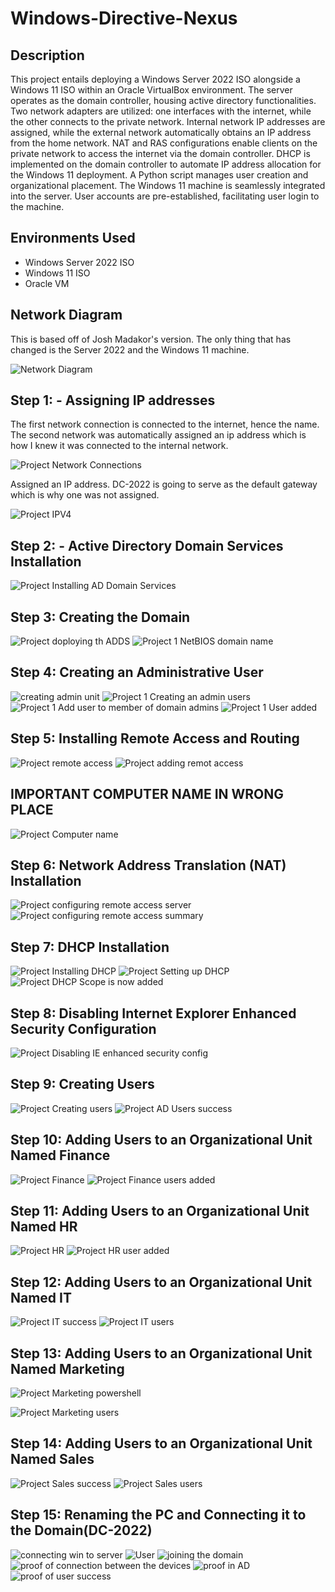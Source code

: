 # Windows-Directive-Nexus
## Description
This project entails deploying a Windows Server 2022 ISO alongside a Windows 11 ISO within an Oracle VirtualBox environment. The server operates as the domain controller, housing active directory functionalities. Two network adapters are utilized: one interfaces with the internet, while the other connects to the private network. Internal network IP addresses are assigned, while the external network automatically obtains an IP address from the home network. NAT and RAS configurations enable clients on the private network to access the internet via the domain controller. DHCP is implemented on the domain controller to automate IP address allocation for the Windows 11 deployment. A Python script manages user creation and organizational placement. The Windows 11 machine is seamlessly integrated into the server. User accounts are pre-established, facilitating user login to the machine. 

## Environments Used
* Windows Server 2022 ISO
* Windows 11 ISO
* Oracle VM
## Network Diagram

This is based off of Josh Madakor's version. The only thing that has changed is the Server 2022 and the Windows 11 machine.

![Network Diagram](https://github.com/DaisyDurand/Windows-Directive-Nexus/assets/147094227/2fd47e12-0dd7-44fc-9cb1-46114696962e)

## Step 1: - Assigning IP addresses

The first network connection is connected to the internet, hence the name. The second network was automatically assigned an ip address which is how I knew it was connected to the internal network.

![Project Network Connections](https://github.com/DaisyDurand/Windows-Directive-Nexus/assets/147094227/33ccfa58-b779-4a14-8387-e3309fc3aa5e)

Assigned an IP address. DC-2022 is going to serve as the default gateway which is why one was not assigned.

![Project IPV4](https://github.com/DaisyDurand/Windows-Directive-Nexus/assets/147094227/e9313be1-09d4-41ac-a081-207f4ddc3d8a)

## Step 2: - Active Directory Domain Services Installation

![Project Installing AD Domain Services](https://github.com/DaisyDurand/Windows-Directive-Nexus/assets/147094227/2e3a3ab6-bc39-495b-85b5-558f9c659e9d)

## Step 3: Creating the Domain
![Project doploying th ADDS](https://github.com/DaisyDurand/Windows-Directive-Nexus/assets/147094227/d92fdec5-5836-43ee-9367-3515e403c5ce)
![Project 1 NetBIOS domain name](https://github.com/DaisyDurand/Windows-Directive-Nexus/assets/147094227/7441adf8-cfe2-4099-a1cf-e4a99adc5beb)

## Step 4: Creating an Administrative User
![creating admin unit](https://github.com/DaisyDurand/Windows-Directive-Nexus/assets/147094227/9df4bd75-9671-45c9-b3e9-d57b969b5afb)
![Project 1 Creating an admin users](https://github.com/DaisyDurand/Windows-Directive-Nexus/assets/147094227/51d78813-8bfc-4de8-8236-f4502695b42a)
![Project 1 Add user to member of domain admins](https://github.com/DaisyDurand/Windows-Directive-Nexus/assets/147094227/6a311385-71f1-4d18-8c1b-ac4bab51f85d)
![Project 1 User added ](https://github.com/DaisyDurand/Windows-Directive-Nexus/assets/147094227/39cea954-f471-4118-abbb-d01f45529398)

## Step 5: Installing Remote Access and Routing
![Project remote access](https://github.com/DaisyDurand/Windows-Directive-Nexus/assets/147094227/a3ebbb13-0ac8-48c9-b978-9e0387a4c5a2)
![Project adding remot access](https://github.com/DaisyDurand/Windows-Directive-Nexus/assets/147094227/591ff34e-f816-475c-87cd-f1312f64cd91)

## IMPORTANT COMPUTER NAME IN WRONG PLACE
![Project Computer name](https://github.com/DaisyDurand/Windows-Directive-Nexus/assets/147094227/19b858b0-6ab9-40f2-9d0d-60bce8826a21)

## Step 6: Network Address Translation (NAT) Installation
![Project configuring remote access server](https://github.com/DaisyDurand/Windows-Directive-Nexus/assets/147094227/35f7c630-3865-4b3d-ad96-4738e887732f)
![Project configuring remote access summary](https://github.com/DaisyDurand/Windows-Directive-Nexus/assets/147094227/4949a30c-e25a-4440-bb61-f300be0c35ff)

## Step 7: DHCP Installation
![Project Installing DHCP](https://github.com/DaisyDurand/Windows-Directive-Nexus/assets/147094227/fc1173ac-4e5d-4164-8b4d-a46c91477881)
![Project Setting up DHCP](https://github.com/DaisyDurand/Windows-Directive-Nexus/assets/147094227/47a46344-d0fa-4397-b7ac-2f6ba1df1838)
![Project DHCP Scope is now added](https://github.com/DaisyDurand/Windows-Directive-Nexus/assets/147094227/82d1fd7f-c94e-400e-b743-d158c8efa58d)

## Step 8: Disabling Internet Explorer Enhanced Security Configuration
![Project Disabling IE enhanced security config](https://github.com/DaisyDurand/Windows-Directive-Nexus/assets/147094227/ed300a96-810d-43ea-96e3-d5986656657a)

## Step 9: Creating Users
![Project Creating users](https://github.com/DaisyDurand/Windows-Directive-Nexus/assets/147094227/5138af55-fa6a-479b-87ab-cf1925980317)
![Project AD  Users success](https://github.com/DaisyDurand/Windows-Directive-Nexus/assets/147094227/bb5363bd-305e-418d-ac5f-3806b90c5679)

## Step 10: Adding Users to an Organizational Unit Named Finance
![Project Finance](https://github.com/DaisyDurand/Windows-Directive-Nexus/assets/147094227/c100a15a-41e6-46f9-95a7-fc99c8fcf63a)
![Project Finance users added](https://github.com/DaisyDurand/Windows-Directive-Nexus/assets/147094227/c9e9155b-95a2-4d15-acc8-db2662046d90)

## Step 11: Adding Users to an Organizational Unit Named HR
![Project HR](https://github.com/DaisyDurand/Windows-Directive-Nexus/assets/147094227/0204ace6-b0e9-4f20-8f5f-a95a6564dc5b)
![Project HR user added](https://github.com/DaisyDurand/Windows-Directive-Nexus/assets/147094227/625d4799-7913-42e1-957d-06039042d8f7)

## Step 12: Adding Users to an Organizational Unit Named IT
![Project IT success](https://github.com/DaisyDurand/Windows-Directive-Nexus/assets/147094227/3d9457a7-61e2-4bfd-9f43-9aa6ae0f5a07)
![Project IT users](https://github.com/DaisyDurand/Windows-Directive-Nexus/assets/147094227/d23e43e1-a55c-463d-9267-957c826bcc00)

## Step 13: Adding Users to an Organizational Unit Named Marketing
![Project Marketing powershell](https://github.com/DaisyDurand/Windows-Directive-Nexus/assets/147094227/034eeb20-696f-4be4-85a4-59b340847753)

![Project Marketing users](https://github.com/DaisyDurand/Windows-Directive-Nexus/assets/147094227/6264548b-bf1f-4b7a-86cc-5742263fb049)

## Step 14: Adding Users to an Organizational Unit Named Sales
![Project Sales success](https://github.com/DaisyDurand/Windows-Directive-Nexus/assets/147094227/8c226bf7-a824-4e20-bd89-c8736f3606ac)
![Project Sales users](https://github.com/DaisyDurand/Windows-Directive-Nexus/assets/147094227/f4c4f808-5dc1-4923-abda-ab5d002c3fa0)

## Step 15: Renaming the PC and Connecting it to the Domain(DC-2022)
![connecting win to server](https://github.com/DaisyDurand/Windows-Directive-Nexus/assets/147094227/460af374-e7e1-432f-bc34-05e420017775)
![User](https://github.com/DaisyDurand/Windows-Directive-Nexus/assets/147094227/0b1f53ba-0c8a-42af-9c9b-d1fa821300cb)
![joining the domain](https://github.com/DaisyDurand/Windows-Directive-Nexus/assets/147094227/011cd3a6-cc68-4f19-8e15-98f74a74148c)
![proof of connection between the devices](https://github.com/DaisyDurand/Windows-Directive-Nexus/assets/147094227/f723ccaf-3718-474a-9985-c7e48b6c9f34)
![proof in AD](https://github.com/DaisyDurand/Windows-Directive-Nexus/assets/147094227/bdea3fec-9506-46bf-b7ff-30a27791ad76)
![proof of user success](https://github.com/DaisyDurand/Windows-Directive-Nexus/assets/147094227/501495cc-d9bc-40a5-85f5-32d84980b58c)




